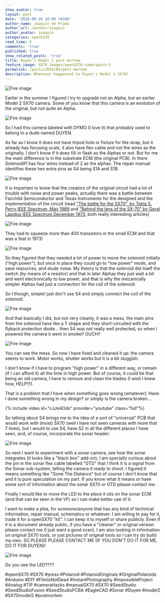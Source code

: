 ```yaml
---
show_avatar: true
layout: post
date: '2018-09-29 10:00 +0100'
author_name: Joaquín de Prada
author_url: /author/joaquin
author_avatar: joaquin
categories: openSX70
read_time: 6
comments: 'true'
published: true
show_related_posts: 'true'
title: Duyen's Model 2 post mortem
feature_image: SX70_images/openSX70-cameraporn-5
permalink: /posts/2018/09/post-mortem
description: Whatever happenned to Duyen's Model 2 SX70?
---
```


![Fire image]({{site.url}}/{{site.baseurl}}img/2018/09/20180929-Duyen-04.jpg)

Earlier in the summer I figured I try to upgrade not an Alpha, but an earlier Model 2 SX70 camera. Some of you know that this camera is an evolution of the original, but not quite an Alpha.


![Fire image]({{site.url}}/{{site.baseurl}}img/2018/09/20180929-Duyen-03.jpg)


So I had this camera labeled with DYMO (I love it) that probably used to belong to a dude named DUYEN.

As far as I know it does not have tripod hole or fixture for the strap, but it already has focusing scale, it also have flex cable and not the wires as the originally. I don't know if it does fill-in flash as the Alphas or not. But for me the main difference is in the substrate ECM (the original PCB). In there Solenoid#1 has four wires instead of 2 as the alphas. The repair manual identifies these two extra pins as S4 being S1A and S1B. 

![Fire image]({{site.url}}/{{site.baseurl}}img/2018/09/20180929-Duyen-02.jpg)

It is important to know that the creators of the original circuit had a lot of trouble with noise and power peaks, actually there was a battle between Fairchild Semiconductor and Texas Instruments for the designed and the implementation of the circuit (read ["The battle for the SX70", by Tekla S. Perry IEEE Spectrum, May 1989](https://ieeexplore.ieee.org/document/30763) and ["Behind the lens of the SX-70" by Geral Lapidus IEEE Spectrum December 1973](https://dl.acm.org/citation.cfm?id=2241330&picked=prox&preflayout=flat), both really interesting articles)

![Fire image]({{site.url}}/{{site.baseurl}}img/2018/09/20180929-Duyen-07.JPG)

They had to squeeze more than 400 transistors in the small ECM and that was a feat in 1973!

![Fire image]({{site.url}}/{{site.baseurl}}img/2018/09/20180929-Duyen-06.jpg)

So they figured that they needed a lot of power to move the solenoid initially ("high power"), but once in place they could go to "low power" mode, and save resources, and elude noise. 
My theory is that the solenoid did itself the switch (by means of a resistor) and that in later Alphas they just wait a bit and went electronically to low power, and that is why the mecanically simpler Alphas had just a connection for the coil of the solenoid.

So I though, simple! just don't use S4 and simply connect the coil of the solenoid. 

![Fire image]({{site.url}}/{{site.baseurl}}img/2018/09/20180929-Duyen-01.jpg)

And that basically I did, but not very cleanly, it was a mess, the main pins from the solenoid have like a T shape and they short-circuited with the flyback protection diode... then S4 was not really well protected, so when I powered the camera it went in smoke!! OUCH!!

![Fire image]({{site.url}}/{{site.baseurl}}img/2018/09/20180929-Duyen-05.jpg)

You can see the mess. So now I have fixed and cleaned it up: the camera seems to work. Motor works, shutter works but it is a bit sluggish.

I don't know if I have to program "high power" in a different way, or remain (if I can afford it) all the time in high power. But of course, it could be that being an old camera, I have to remove and clean the blades (I wish I knew how, HELP!!!).

That is a problem that I have when something goes wrong (whatever): Have I done something wrong in my design? or simply is the camera broken...


{% include video id="cJJe4Ods" provider="youtube" class="full"%}


So talking about S4 brings me to the idea of a sort of "universal" PCB that would work with (most) SX70 (well I have not seen cameras with more that 7 lines), but I would to use S4, have S2 in all the different places I have seen, and, of course, incorporate the sonar header:

![Fire image]({{site.url}}/{{site.baseurl}}img/2018/09/20180929-Duyen-08.jpg)

So next I want to experiment with a sonar camera, see how the sonar integrates (it looks like a "black box" add-on), I am specially curious about the pin in the sonar flex cable labelled "GTD" that I think it is a signal from the Sonar sub-system, telling the camera it ready to shoot. I figured it means something like "Gone The Distance" but of course I don't know that and it is pure speculation on my part. If you know what it means or have some sort of information about the sonar SX70 or GTD please contact me.

Finally I would like to move the LED to the place it sits on the sonar ECM (and that can be seen in the VF) so I can make better use of it.

I want to make a plea, for someone/anyone that has any kind of technical information, repair manual, schematics or whatever: I am willing to pay for it, trade it for a openSX70 "kit". I can keep it to myself or share publicly. Even if it is a document already public, if you have a "cleaner" or original version please contact me (I just want a good scan). I am also looking in information on original SX70 tools, or just pictures of original tools so I can try do build my own. SO PLEASE PLEASE CONTACT ME (IF YOU DON'T DO IT FOR ME, DO IT FOR DUYEN)!

![Fire image]({{site.url}}/{{site.baseurl}}img/2018/09/20180929-Duyen-09.JPG) 

Do you see the LED????

#openSX70 #SX70 #press #Polaroid #PolaroidOriginals #OriginalPolaroids #Arduino #DIY #FilmIsNotDead #InstantPhotography #ImpossibleProject #Analog #TIP #cameraHacks #manualSX70 #SX70 #SeedStudio #SeedStudioFusion #SeedStudioPCBA #EagleCAD #Sonar #Duyen #model2 #SX70model2 #postmortem

